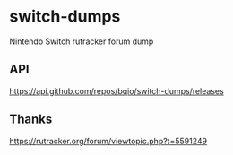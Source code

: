 # switch-dumps

Nintendo Switch rutracker forum dump

## API

https://api.github.com/repos/bqio/switch-dumps/releases

## Thanks

https://rutracker.org/forum/viewtopic.php?t=5591249
